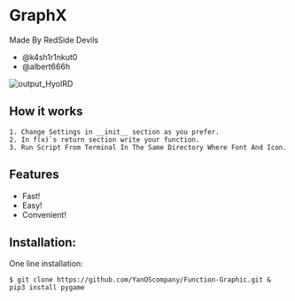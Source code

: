 # GraphX
Made By RedSide Devils 
- @k4sh1r1nkut0
- @albert666h

![output_HyoIRD](https://i.imgur.com/oRBQGra.gif)

## How it works
```
1. Change Settings in __init__ section as you prefer.
2. In f(x)`s return section write your function.
3. Run Script From Terminal In The Same Directory Where Font And Icon.
```
## Features
- Fast!
- Easy!
- Convenient!

## Installation:

One line installation:
```
$ git clone https://github.com/YanOScompany/Function-Graphic.git & pip3 install pygame
```

